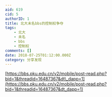 ```yaml
---
aid: 619
cid: 5
authorID: 1
title: 北大未名bbs的控制权争夺
tags:
    - 北大
    - 未名
    - bbs
    - 控制权
comments: []
date: 2018-07-25T01:12:00.000Z
category: 分享发现
---
```


[https://bbs.pku.edu.cn/v2/mobile/post-read.php?bid=1&threadid=16487367&dt\_dapp=1](https://bbs.pku.edu.cn/v2/mobile/post-read.php?bid=1&threadid=16487367&dt_dapp=1)
